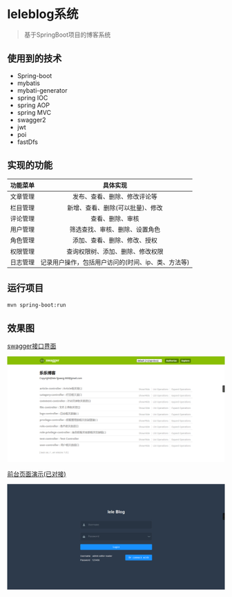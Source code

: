 # leleblog系统

> 基于SpringBoot项目的博客系统

## 使用到的技术
* Spring-boot
* mybatis
* mybati-generator
* spring IOC
* spring AOP
* spring MVC
* swagger2
* jwt
* poi
* fastDfs

## 实现的功能

| 功能菜单 |                      具体实现                      |
| :------: | :------------------------------------------------: |
| 文章管理 |            发布、查看、删除、修改评论等            |
| 栏目管理 |          新增、查看、删除(可以批量)、修改          |
| 评论管理 |                  查看、删除、审核                  |
| 用户管理 |           筛选查找、审核、删除、设置角色           |
| 角色管理 |            添加、查看、删除、修改、授权            |
| 权限管理 |          查询权限树、添加、删除、修改权限          |
| 日志管理 | 记录用户操作，包括用户访问的(时间、ip、类、方法等) |



## 运行项目

```
mvn spring-boot:run
```



## 效果图

[swagger接口界面](http://47.103.215.243:8888/swagger-ui.html)

![image-20191130152832735](README.assets/image-20191130152832735.png)

[前台页面演示(已对接)](http://47.103.215.243/leleblog)

![image-20191130152939413](README.assets/image-20191130152939413.png)